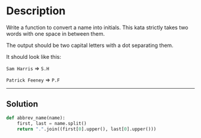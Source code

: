 # Description

Write a function to convert a name into initials. This kata strictly takes two words with one space in between them.

The output should be two capital letters with a dot separating them.

It should look like this:

`Sam Harris` => `S.H`

`Patrick Feeney` => `P.F`

---

## Solution

```py
def abbrev_name(name):
    first, last = name.split()
    return ".".join((first[0].upper(), last[0].upper()))
```
